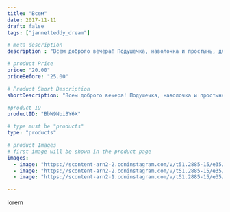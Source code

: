 ```yaml
---
title: "Всем"
date: 2017-11-11
draft: false
tags: ["jannetteddy_dream"]

# meta description
description : "Всем доброго вечера! Подушечка, наволочка и простынь, для мой дорогой Елены! Дополнение к одеялку! #подушка #простынь #наволочки #наволочка #ручнаяработа #своим"

# product Price
price: "20.00"
priceBefore: "25.00"

# Product Short Description
shortDescription: "Всем доброго вечера! Подушечка, наволочка и простынь, для мой дорогой Елены! Дополнение к одеялку! #подушка #простынь #наволочки #наволочка #ручнаяработа #своимируками #хендмейд #пледомир_by_jannettildadream #одеяло #однялоручнаяработа #плед"

#product ID
productID: "BbW9NpiBY6X"

# type must be "products"
type: "products"

# product Images
# first image will be shown in the product page
images:
  - image: "https://scontent-arn2-2.cdninstagram.com/v/t51.2885-15/e35/23498722_1489862147749445_1219152107924357120_n.jpg?_nc_ht=scontent-arn2-2.cdninstagram.com&_nc_cat=105&_nc_ohc=Kq90H5-xt5QAX_eaHWK&se=7&tp=1&oh=e864f39df2f86ff15f8c0ce1e7762a9f&oe=605D596D&ig_cache_key=MTY0NTc3MTIxOTkzMDU1OTM0Mg%3D%3D.2"
  - image: "https://scontent-arn2-2.cdninstagram.com/v/t51.2885-15/e35/23416862_1964606990422200_1785285031543963648_n.jpg?_nc_ht=scontent-arn2-2.cdninstagram.com&_nc_cat=100&_nc_ohc=MGjiVlQUqokAX-y2KKe&se=7&tp=1&oh=db66065f02041ccce3170fa18c1cbc24&oe=6059E4F9&ig_cache_key=MTY0NTc3MTI0NjgzMjk2MzQ2MQ%3D%3D.2"
  - image: "https://scontent-arn2-1.cdninstagram.com/v/t51.2885-15/e35/23416570_125710768122298_6308353135781871616_n.jpg?_nc_ht=scontent-arn2-1.cdninstagram.com&_nc_cat=110&_nc_ohc=ufpZzl11RN8AX8oF1_w&se=7&tp=1&oh=9c71c39a2a2beca7560b6ec600042b1b&oe=605A4223&ig_cache_key=MTY0NTc3MTI1MjMxOTAxODQ1Ng%3D%3D.2"

---
```

lorem
